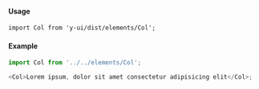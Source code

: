 #### Usage

```markdown
import Col from 'y-ui/dist/elements/Col';
```

#### Example

```js
import Col from '../../elements/Col';

<Col>Lorem ipsum, dolor sit amet consectetur adipisicing elit</Col>;
```
